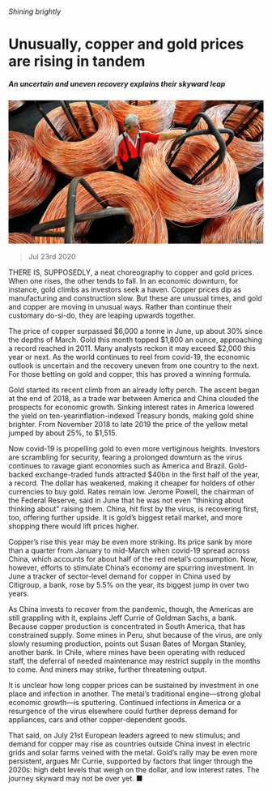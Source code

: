 ###### Shining brightly

# Unusually, copper and gold prices are rising in tandem 

##### An uncertain and uneven recovery explains their skyward leap 

![image](images/20200725_FNP001_0.jpg) 

> Jul 23rd 2020 

THERE IS, SUPPOSEDLY, a neat choreography to copper and gold prices. When one rises, the other tends to fall. In an economic downturn, for instance, gold climbs as investors seek a haven. Copper prices dip as manufacturing and construction slow. But these are unusual times, and gold and copper are moving in unusual ways. Rather than continue their customary do-si-do, they are leaping upwards together.

The price of copper surpassed $6,000 a tonne in June, up about 30% since the depths of March. Gold this month topped $1,800 an ounce, approaching a record reached in 2011. Many analysts reckon it may exceed $2,000 this year or next. As the world continues to reel from covid-19, the economic outlook is uncertain and the recovery uneven from one country to the next. For those betting on gold and copper, this has proved a winning formula.


Gold started its recent climb from an already lofty perch. The ascent began at the end of 2018, as a trade war between America and China clouded the prospects for economic growth. Sinking interest rates in America lowered the yield on ten-yearinflation-indexed Treasury bonds, making gold shine brighter. From November 2018 to late 2019 the price of the yellow metal jumped by about 25%, to $1,515.

Now covid-19 is propelling gold to even more vertiginous heights. Investors are scrambling for security, fearing a prolonged downturn as the virus continues to ravage giant economies such as America and Brazil. Gold-backed exchange-traded funds attracted $40bn in the first half of the year, a record. The dollar has weakened, making it cheaper for holders of other currencies to buy gold. Rates remain low. Jerome Powell, the chairman of the Federal Reserve, said in June that he was not even “thinking about thinking about” raising them. China, hit first by the virus, is recovering first, too, offering further upside. It is gold’s biggest retail market, and more shopping there would lift prices higher.

Copper’s rise this year may be even more striking. Its price sank by more than a quarter from January to mid-March when covid-19 spread across China, which accounts for about half of the red metal’s consumption. Now, however, efforts to stimulate China’s economy are spurring investment. In June a tracker of sector-level demand for copper in China used by Citigroup, a bank, rose by 5.5% on the year, its biggest jump in over two years.

As China invests to recover from the pandemic, though, the Americas are still grappling with it, explains Jeff Currie of Goldman Sachs, a bank. Because copper production is concentrated in South America, that has constrained supply. Some mines in Peru, shut because of the virus, are only slowly resuming production, points out Susan Bates of Morgan Stanley, another bank. In Chile, where mines have been operating with reduced staff, the deferral of needed maintenance may restrict supply in the months to come. And miners may strike, further threatening output.

It is unclear how long copper prices can be sustained by investment in one place and infection in another. The metal’s traditional engine—strong global economic growth—is sputtering. Continued infections in America or a resurgence of the virus elsewhere could further depress demand for appliances, cars and other copper-dependent goods.

That said, on July 21st European leaders agreed to new stimulus; and demand for copper may rise as countries outside China invest in electric grids and solar farms veined with the metal. Gold’s rally may be even more persistent, argues Mr Currie, supported by factors that linger through the 2020s: high debt levels that weigh on the dollar, and low interest rates. The journey skyward may not be over yet. ■

